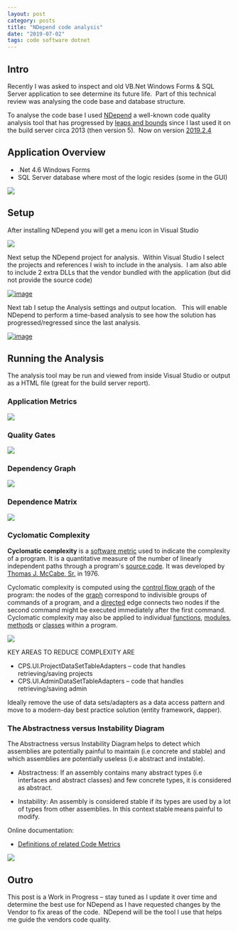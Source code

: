 ```yaml
---
layout: post
category: posts
title: "NDepend code analysis"
date: "2019-07-02"
tags: code software dotnet
---
```


## Intro

Recently I was asked to inspect and old VB.Net Windows Forms & SQL Server application to see determine its future life.  Part of this technical review was analysing the code base and database structure.

To analyse the code base I used [NDepend](https://www.ndepend.com/) a well-known code quality analysis tool that has progressed by [leaps and bounds](https://www.ndepend.com/release-notes) since I last used it on the build server circa 2013 (then version 5).  Now on version [2019.2.4](https://www.ndepend.com/release-notes#V2019_2_4)

## Application Overview

- .Net 4.6 Windows Forms
- SQL Server database where most of the logic resides (some in the GUI)

![](https://raw.githubusercontent.com/chrismckelt/chrismckelt.github.io/master/_posts/posts/images//76383664-7f967600-6397-11ea-8a88-09dd02fa4f82.png)

## Setup

After installing NDepend you will get a menu icon in Visual Studio

![](https://raw.githubusercontent.com/chrismckelt/chrismckelt.github.io/master/_posts/posts/images//76383668-858c5700-6397-11ea-80bb-966b0214ef1a.png)

Next setup the NDepend project for analysis.  Within Visual Studio I select the projects and references I wish to include in the analysis.  I am also able to include 2 extra DLLs that the vendor bundled with the application (but did not provide the source code)

[![image](https://raw.githubusercontent.com/chrismckelt/chrismckelt.github.io/master/_posts/posts/images//image_thumb-4.png)](https://raw.githubusercontent.com/chrismckelt/chrismckelt.github.io/master/_posts/posts/images//2019/07/image-4.png)

Next tab I setup the Analysis settings and output location.   This will enable NDepend to perform a time-based analysis to see how the solution has progressed/regressed since the last analysis.

[![image](https://raw.githubusercontent.com/chrismckelt/chrismckelt.github.io/master/_posts/posts/images//image_thumb-5.png)](https://raw.githubusercontent.com/chrismckelt/chrismckelt.github.io/master/_posts/posts/images//2019/07/image-5.png)

## Running the Analysis

The analysis tool may be run and viewed from inside Visual Studio or output as a HTML file (great for the build server report).

### Application Metrics

![](https://raw.githubusercontent.com/chrismckelt/chrismckelt.github.io/master/_posts/posts/images//76384667-88d51200-639a-11ea-8e1e-c72c9e3abb1b.png)

### Quality Gates

![](https://raw.githubusercontent.com/chrismckelt/chrismckelt.github.io/master/_posts/posts/images//76384677-912d4d00-639a-11ea-86ba-c2b4b208b876.png)

### Dependency Graph

![](https://raw.githubusercontent.com/chrismckelt/chrismckelt.github.io/master/_posts/posts/images//76384692-9c807880-639a-11ea-9bd3-8f8d67a32200.png)

### Dependence Matrix

![](https://raw.githubusercontent.com/chrismckelt/chrismckelt.github.io/master/_posts/posts/images//76384954-5f68b600-639b-11ea-890c-c399af02a0f1.png)

### Cyclomatic Complexity

**Cyclomatic complexity** is a [software metric](https://en.wikipedia.org/wiki/Software_metric) used to indicate the complexity of a program. It is a quantitative measure of the number of linearly independent paths through a program's [source code](https://en.wikipedia.org/wiki/Source_code). It was developed by [Thomas J. McCabe, Sr.](https://en.wikipedia.org/w/index.php?title=Thomas_J._McCabe,_Sr.&action=edit&redlink=1) in 1976.

Cyclomatic complexity is computed using the [control flow graph](https://en.wikipedia.org/wiki/Control_flow_graph) of the program: the nodes of the [graph](https://en.wikipedia.org/wiki/Graph_(discrete_mathematics)) correspond to indivisible groups of commands of a program, and a [directed](https://en.wikipedia.org/wiki/Directed_graph) edge connects two nodes if the second command might be executed immediately after the first command. Cyclomatic complexity may also be applied to individual [functions](https://en.wikipedia.org/wiki/Function_(computer_science)), [modules](https://en.wikipedia.org/wiki/Modular_programming), [methods](https://en.wikipedia.org/wiki/Method_(computer_science)) or [classes](https://en.wikipedia.org/wiki/Class_(computer_science)) within a program.

![](https://raw.githubusercontent.com/chrismckelt/chrismckelt.github.io/master/_posts/posts/images//76384702-a4d8b380-639a-11ea-9fa8-a1121ba1e34f.png)

KEY AREAS TO REDUCE COMPLEXITY ARE

- CPS.UI.ProjectDataSetTableAdapters – code that handles retrieving/saving projects
- CPS.UI.AdminDataSetTableAdapters – code that handles retrieving/saving admin

Ideally remove the use of data sets/adapters as a data access pattern and move to a modern-day best practice solution (entity framework, dapper).

### The Abstractness versus Instability Diagram

The Abstractness versus Instability Diagram helps to detect which assemblies are potentially painful to maintain (i.e concrete and stable) and which assemblies are potentially useless (i.e abstract and instable).

- Abstractness: If an assembly contains many abstract types (i.e interfaces and abstract classes) and few concrete types, it is considered as abstract.

- Instability: An assembly is considered stable if its types are used by a lot of types from other assemblies. In this context stable means painful to modify.

Online documentation:

- [Definitions of related Code Metrics](https://www.ndepend.com/docs/code-metrics#MetricsOnAssemblies)

![](https://raw.githubusercontent.com/chrismckelt/chrismckelt.github.io/master/_posts/posts/images//76385021-950d9f00-639b-11ea-93b4-9f577f7cc6d4.png)

## Outro

This post is a Work in Progress – stay tuned as I update it over time and determine the best use for NDepend as I have requested changes by the Vendor to fix areas of the code.  NDepend will be the tool I use that helps me guide the vendors code quality.
